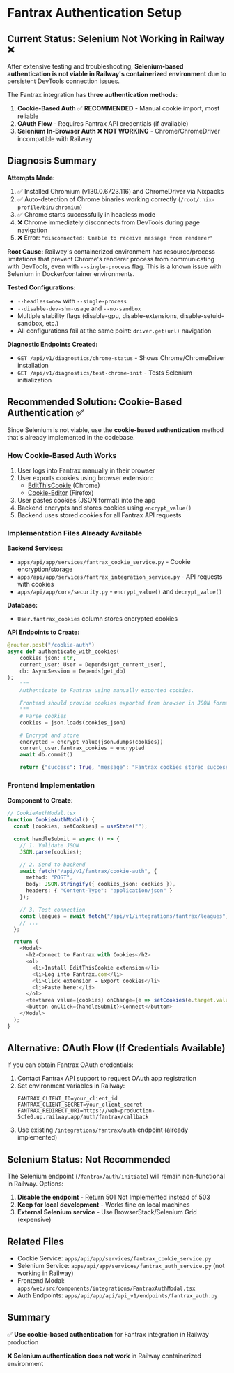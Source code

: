 # Fantrax Authentication Setup

## Current Status: Selenium Not Working in Railway ❌

After extensive testing and troubleshooting, **Selenium-based authentication is not viable in Railway's containerized environment** due to persistent DevTools connection issues.

The Fantrax integration has **three authentication methods**:

1. **Cookie-Based Auth** ✅ **RECOMMENDED** - Manual cookie import, most reliable
2. **OAuth Flow** - Requires Fantrax API credentials (if available)
3. **Selenium In-Browser Auth** ❌ **NOT WORKING** - Chrome/ChromeDriver incompatible with Railway

## Diagnosis Summary

**Attempts Made:**
1. ✅ Installed Chromium (v130.0.6723.116) and ChromeDriver via Nixpacks
2. ✅ Auto-detection of Chrome binaries working correctly (`/root/.nix-profile/bin/chromium`)
3. ✅ Chrome starts successfully in headless mode
4. ❌ Chrome immediately disconnects from DevTools during page navigation
5. ❌ Error: `"disconnected: Unable to receive message from renderer"`

**Root Cause:**
Railway's containerized environment has resource/process limitations that prevent Chrome's renderer process from communicating with DevTools, even with `--single-process` flag. This is a known issue with Selenium in Docker/container environments.

**Tested Configurations:**
- `--headless=new` with `--single-process`
- `--disable-dev-shm-usage` and `--no-sandbox`
- Multiple stability flags (disable-gpu, disable-extensions, disable-setuid-sandbox, etc.)
- All configurations fail at the same point: `driver.get(url)` navigation

**Diagnostic Endpoints Created:**
- `GET /api/v1/diagnostics/chrome-status` - Shows Chrome/ChromeDriver installation
- `GET /api/v1/diagnostics/test-chrome-init` - Tests Selenium initialization

## Recommended Solution: Cookie-Based Authentication ✅

Since Selenium is not viable, use the **cookie-based authentication** method that's already implemented in the codebase.

### How Cookie-Based Auth Works

1. User logs into Fantrax manually in their browser
2. User exports cookies using browser extension:
   - [EditThisCookie](https://chrome.google.com/webstore/detail/editthiscookie/fngmhnnpilhplaeedifhccceomclgfbg) (Chrome)
   - [Cookie-Editor](https://addons.mozilla.org/en-US/firefox/addon/cookie-editor/) (Firefox)
3. User pastes cookies (JSON format) into the app
4. Backend encrypts and stores cookies using `encrypt_value()`
5. Backend uses stored cookies for all Fantrax API requests

### Implementation Files Already Available

**Backend Services:**
- `apps/api/app/services/fantrax_cookie_service.py` - Cookie encryption/storage
- `apps/api/app/services/fantrax_integration_service.py` - API requests with cookies
- `apps/api/app/core/security.py` - `encrypt_value()` and `decrypt_value()`

**Database:**
- `User.fantrax_cookies` column stores encrypted cookies

**API Endpoints to Create:**
```python
@router.post("/cookie-auth")
async def authenticate_with_cookies(
    cookies_json: str,
    current_user: User = Depends(get_current_user),
    db: AsyncSession = Depends(get_db)
):
    """
    Authenticate to Fantrax using manually exported cookies.

    Frontend should provide cookies exported from browser in JSON format.
    """
    # Parse cookies
    cookies = json.loads(cookies_json)

    # Encrypt and store
    encrypted = encrypt_value(json.dumps(cookies))
    current_user.fantrax_cookies = encrypted
    await db.commit()

    return {"success": True, "message": "Fantrax cookies stored successfully"}
```

### Frontend Implementation

**Component to Create:**
```typescript
// CookieAuthModal.tsx
function CookieAuthModal() {
  const [cookies, setCookies] = useState("");

  const handleSubmit = async () => {
    // 1. Validate JSON
    JSON.parse(cookies);

    // 2. Send to backend
    await fetch("/api/v1/fantrax/cookie-auth", {
      method: "POST",
      body: JSON.stringify({ cookies_json: cookies }),
      headers: { "Content-Type": "application/json" }
    });

    // 3. Test connection
    const leagues = await fetch("/api/v1/integrations/fantrax/leagues");
    // ...
  };

  return (
    <Modal>
      <h2>Connect to Fantrax with Cookies</h2>
      <ol>
        <li>Install EditThisCookie extension</li>
        <li>Log into Fantrax.com</li>
        <li>Click extension → Export cookies</li>
        <li>Paste here:</li>
      </ol>
      <textarea value={cookies} onChange={e => setCookies(e.target.value)} />
      <button onClick={handleSubmit}>Connect</button>
    </Modal>
  );
}
```

## Alternative: OAuth Flow (If Credentials Available)

If you can obtain Fantrax OAuth credentials:

1. Contact Fantrax API support to request OAuth app registration
2. Set environment variables in Railway:
   ```
   FANTRAX_CLIENT_ID=your_client_id
   FANTRAX_CLIENT_SECRET=your_client_secret
   FANTRAX_REDIRECT_URI=https://web-production-5cfe0.up.railway.app/auth/fantrax/callback
   ```
3. Use existing `/integrations/fantrax/auth` endpoint (already implemented)

## Selenium Status: Not Recommended

The Selenium endpoint (`/fantrax/auth/initiate`) will remain non-functional in Railway. Options:

1. **Disable the endpoint** - Return 501 Not Implemented instead of 503
2. **Keep for local development** - Works fine on local machines
3. **External Selenium service** - Use BrowserStack/Selenium Grid (expensive)

## Related Files

- Cookie Service: `apps/api/app/services/fantrax_cookie_service.py`
- Selenium Service: `apps/api/app/services/fantrax_auth_service.py` (not working in Railway)
- Frontend Modal: `apps/web/src/components/integrations/FantraxAuthModal.tsx`
- Auth Endpoints: `apps/api/app/api/api_v1/endpoints/fantrax_auth.py`

## Summary

✅ **Use cookie-based authentication** for Fantrax integration in Railway production

❌ **Selenium authentication does not work** in Railway containerized environment
